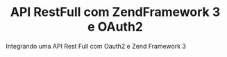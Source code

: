 <h1 align="center">API RestFull com ZendFramework 3 e OAuth2</h1>
Integrando uma API Rest Full com Oauth2 e Zend Framework 3
